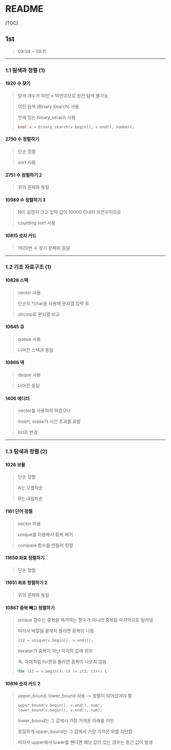 # README

[TOC]

## 1st



> 09.04 ~ 09.11



---

### 1.1 탐색과 정렬 (1)



#### 1920 수 찾기

> 탐색 개수가 10만 x 10만이므로 완전 탐색 불가능
>
> 이진 탐색 (Binary Search) 사용
>
> <algorithm> 안에 있는 binary_serach 사용
>
> ```cpp
> bool x = binary_search(v.begin(), v.end(), number);
> ```



#### 2750 수 정렬하기

> 단순 정렬
>
> sort 사용



#### 2751 수 정렬하기 2

> 위의 문제와 동일



#### 10989 수 정렬하기 3

> N이 굉장히 크고 입력 값이 10000 이내의 자연수이므로
>
> counting sort 사용



#### 10815 숫자 카드

> 1920번 수 찾기 문제와 동일



---

### 1.2 기초 자료구조 (1)



#### 10828 스택

> vector 사용
>
> 단순히 *char을 사용해 문자열 입력 후 
>
> strcmp로 문자열 비교



#### 10845 큐

> queue 사용
>
> 나머진 스택과 동일



#### 10866 덱

> deque 사용
>
> 나머진 동일



#### 1406 에디터

> vector를 사용하려 하였으나
>
> insert, erase가 시간 초과를 유발
>
> list로 변경



---

### 1.3 탐색과 정렬 (2)



#### 1026 보물

> 단순 정렬
>
> A는 오름차순
>
> B는 내림차순



#### 1181 단어 정렬

> vector 이용
>
> unique를 이용해서 중복 제거
>
> compare 함수를 만들어 정렬



#### 11650 좌표 정렬하기

> 단순 정렬



#### 11651 좌표 정렬하기 2

> 위의 문제와 동일



#### 10867 중복 빼고 정렬하기

> unique 함수는 중복을 제거하는 함수가 아니라 중복을 마지막으로 밀어냄
>
> 따라서 배열을 끝까지 돌리면 중복이 나옴
>
> ```cpp
> it2 = unique(v.begin(), v.end());
> ```
>
> iterator가 중복이 아닌 마지막 값에 위치
>
> 즉, 아래처럼 for문을 돌리면 중복이 나오지 않음
>
> ```cpp
> for (it = v.begin(); it != it2; it++) {
> ```



#### 10816 숫자 카드 2

> upper_bound, lower_bound 사용 -> 정렬이 되어있어야 함
>
> ```cpp
> upper_bound(v.begin(), v.end(), num);
> lower_bound(v.begin(), v.end(), num);
> ```
>
> lower_bound는 그 값에서 가장 가까운 아래를 리턴
>
> 동일하게 upper_bound는 그 값에서 가장 가까운 위를 리턴함
>
> 따라서 upper에서 lower를 뺀다면 해당 값이 있는 경우는 중간 값이 발생
>